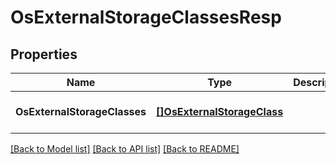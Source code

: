 # OsExternalStorageClassesResp

## Properties
Name | Type | Description | Notes
------------ | ------------- | ------------- | -------------
**OsExternalStorageClasses** | [**[]OsExternalStorageClass**](OSExternalStorageClass.md) |  | [optional] [default to null]

[[Back to Model list]](../README.md#documentation-for-models) [[Back to API list]](../README.md#documentation-for-api-endpoints) [[Back to README]](../README.md)


